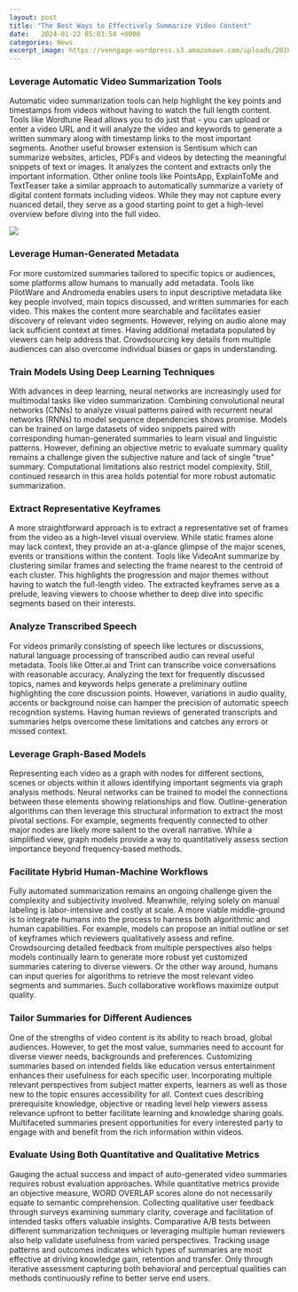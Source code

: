 ```yaml
---
layout: post
title: "The Best Ways to Effectively Summarize Video Content"
date:   2024-01-22 05:03:58 +0000
categories: News
excerpt_image: https://venngage-wordpress.s3.amazonaws.com/uploads/2018/02/example1.png
---
```

### Leverage Automatic Video Summarization Tools
Automatic video summarization tools can help highlight the key points and timestamps from videos without having to watch the full length content. Tools like Wordtune Read allows you to do just that - you can upload or enter a video URL and it will analyze the video and keywords to generate a written summary along with timestamp links to the most important segments. Another useful browser extension is Sentisum which can summarize websites, articles, PDFs and videos by detecting the meaningful snippets of text or images. It analyzes the content and extracts only the important information. Other online tools like PointsApp, ExplainToMe and TextTeaser take a similar approach to automatically summarize a variety of digital content formats including videos. While they may not capture every nuanced detail, they serve as a good starting point to get a high-level overview before diving into the full video.

![](https://venngage-wordpress.s3.amazonaws.com/uploads/2018/02/example1.png)
### Leverage Human-Generated Metadata
For more customized summaries tailored to specific topics or audiences, some platforms allow humans to manually add metadata. Tools like PilotWare and Andromeda enables users to input descriptive metadata like key people involved, main topics discussed, and written summaries for each video. This makes the content more searchable and facilitates easier discovery of relevant video segments. However, relying on audio alone may lack sufficient context at times. Having additional metadata populated by viewers can help address that. Crowdsourcing key details from multiple audiences can also overcome individual biases or gaps in understanding. 
### Train Models Using Deep Learning Techniques
With advances in deep learning, neural networks are increasingly used for multimodal tasks like video summarization. Combining convolutional neural networks (CNNs) to analyze visual patterns paired with recurrent neural networks (RNNs) to model sequence dependencies shows promise. Models can be trained on large datasets of video snippets paired with corresponding human-generated summaries to learn visual and linguistic patterns. However, defining an objective metric to evaluate summary quality remains a challenge given the subjective nature and lack of single "true" summary. Computational limitations also restrict model complexity. Still, continued research in this area holds potential for more robust automatic summarization.
### Extract Representative Keyframes
A more straightforward approach is to extract a representative set of frames from the video as a high-level visual overview. While static frames alone may lack context, they provide an at-a-glance glimpse of the major scenes, events or transitions within the content. Tools like VideoAnt summarize by clustering similar frames and selecting the frame nearest to the centroid of each cluster. This highlights the progression and major themes without having to watch the full-length video. The extracted keyframes serve as a prelude, leaving viewers to choose whether to deep dive into specific segments based on their interests.
### Analyze Transcribed Speech
For videos primarily consisting of speech like lectures or discussions, natural language processing of transcribed audio can reveal useful metadata. Tools like Otter.ai and Trint can transcribe voice conversations with reasonable accuracy. Analyzing the text for frequently discussed topics, names and keywords helps generate a preliminary outline highlighting the core discussion points. However, variations in audio quality, accents or background noise can hamper the precision of automatic speech recognition systems. Having human reviews of generated transcripts and summaries helps overcome these limitations and catches any errors or missed context.
### Leverage Graph-Based Models
Representing each video as a graph with nodes for different sections, scenes or objects within it allows identifying important segments via graph analysis methods. Neural networks can be trained to model the connections between these elements showing relationships and flow. Outline-generation algorithms can then leverage this structural information to extract the most pivotal sections. For example, segments frequently connected to other major nodes are likely more salient to the overall narrative. While a simplified view, graph models provide a way to quantitatively assess section importance beyond frequency-based methods.
### Facilitate Hybrid Human-Machine Workflows  
Fully automated summarization remains an ongoing challenge given the complexity and subjectivity involved. Meanwhile, relying solely on manual labeling is labor-intensive and costly at scale. A more viable middle-ground is to integrate humans into the process to harness both algorithmic and human capabilities. For example, models can propose an initial outline or set of keyframes which reviewers qualitatively assess and refine. Crowdsourcing detailed feedback from multiple perspectives also helps models continually learn to generate more robust yet customized summaries catering to diverse viewers. Or the other way around, humans can input queries for algorithms to retrieve the most relevant video segments and summaries. Such collaborative workflows maximize output quality.
### Tailor Summaries for Different Audiences
One of the strengths of video content is its ability to reach broad, global audiences. However, to get the most value, summaries need to account for diverse viewer needs, backgrounds and preferences. Customizing summaries based on intended fields like education versus entertainment enhances their usefulness for each specific user. Incorporating multiple relevant perspectives from subject matter experts, learners as well as those new to the topic ensures accessibility for all. Context cues describing prerequisite knowledge, objective or reading level help viewers assess relevance upfront to better facilitate learning and knowledge sharing goals. Multifaceted summaries present opportunities for every interested party to engage with and benefit from the rich information within videos.
### Evaluate Using Both Quantitative and Qualitative Metrics
Gauging the actual success and impact of auto-generated video summaries requires robust evaluation approaches. While quantitative metrics provide an objective measure, WORD OVERLAP scores alone do not necessarily equate to semantic comprehension. Collecting qualitative user feedback through surveys examining summary clarity, coverage and facilitation of intended tasks offers valuable insights. Comparative A/B tests between different summarization techniques or leveraging multiple human reviewers also help validate usefulness from varied perspectives. Tracking usage patterns and outcomes indicates which types of summaries are most effective at driving knowledge gain, retention and transfer. Only through iterative assessment capturing both behavioral and perceptual qualities can methods continuously refine to better serve end users.